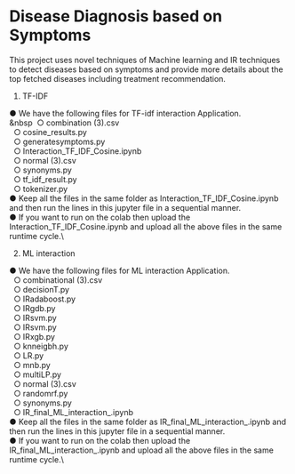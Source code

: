 # Disease Diagnosis based on Symptoms
This project uses novel techniques of Machine learning and IR techniques to detect diseases based on symptoms and provide more details about the top fetched diseases including treatment recommendation.

1. TF-IDF

● We have the following files for TF-idf interaction Application.\
&nbsp&nbsp;  ○ combination (3).csv\
&nbsp;  ○ cosine_results.py\
&nbsp;  ○ generatesymptoms.py\
&nbsp;  ○ Interaction_TF_IDF_Cosine.ipynb\
&nbsp;  ○ normal (3).csv\
&nbsp;  ○ synonyms.py\
&nbsp;  ○ tf_idf_result.py\
&nbsp;  ○ tokenizer.py\
● Keep all the files in the same folder as Interaction_TF_IDF_Cosine.ipynb and then run the lines in this jupyter file in a sequential manner.\
● If you want to run on the colab then upload the Interaction_TF_IDF_Cosine.ipynb and upload all the above files in the same runtime cycle.\

2. ML interaction

● We have the following files for ML interaction Application.\
&nbsp;  ○ combinational (3).csv\
&nbsp;  ○ decisionT.py\
&nbsp;  ○ IRadaboost.py\
&nbsp;  ○ IRgdb.py\
&nbsp;  ○ IRsvm.py\
&nbsp;  ○ IRsvm.py\
&nbsp;  ○ IRxgb.py\
&nbsp;  ○ knneigbh.py\
&nbsp;  ○ LR.py\
&nbsp;  ○ mnb.py\
&nbsp;  ○ multiLP.py\
&nbsp;  ○ normal (3).csv\
&nbsp;  ○ randomrf.py\
&nbsp;  ○ synonyms.py\
&nbsp;  ○ IR_final_ML_interaction_.ipynb\
● Keep all the files in the same folder as IR_final_ML_interaction_.ipynb and then run the lines in this jupyter file in a sequential manner.\
● If you want to run on the colab then upload the IR_final_ML_interaction_.ipynb and upload all the above files in the same runtime cycle.\
